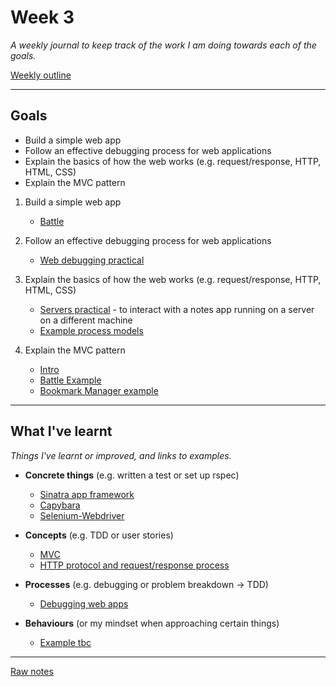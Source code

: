 # Week 3

_A weekly journal to keep track of the work I am doing towards each of the goals._

[Weekly outline](https://github.com/makersacademy/course/blob/master/week_outlines.md/)

------

## Goals

- Build a simple web app
- Follow an effective debugging process for web applications
- Explain the basics of how the web works (e.g. request/response, HTTP, HTML, CSS)
- Explain the MVC pattern

1. Build a simple web app
    - [Battle](https://github.com/mattTea/Portfolio/blob/master/projects/battle.md)

2. Follow an effective debugging process for web applications
    - [Web debugging practical](https://github.com/mattTea/Portfolio/blob/master/notes/week_3_raw_notes.md#debugging-web-apps)

3. Explain the basics of how the web works (e.g. request/response, HTTP, HTML, CSS)
    - [Servers practical](https://github.com/mattTea/servers) - to interact with a notes app running on a server on a different machine 
    - [Example process models](https://github.com/mattTea/Portfolio/blob/master/notes/week_3_raw_notes.md#process-modelling-workshop)

4. Explain the MVC pattern
    - [Intro](https://github.com/mattTea/Portfolio/blob/master/notes/week_3_raw_notes.md#afternoon-challenge)
    - [Battle Example](https://github.com/mattTea/Portfolio/blob/master/projects/battle.md)
    - [Bookmark Manager example](https://github.com/mattTea/bookmark_manager)

------

## What I've learnt

_Things I've learnt or improved, and links to examples._

- **Concrete things** (e.g. written a test or set up rspec)
  - [Sinatra app framework](https://github.com/mattTea/Portfolio/blob/master/notes/week_3_raw_notes.md#afternoon-challenge)
  - [Capybara](https://github.com/mattTea/Portfolio/blob/master/notes/week_3_raw_notes.md#afternoon-challenge)
  - [Selenium-Webdriver](https://github.com/mattTea/Portfolio/blob/master/notes/week_3_raw_notes.md#afternoon-challenge)

- **Concepts** (e.g. TDD or user stories)
  - [MVC](https://github.com/mattTea/Portfolio/blob/master/notes/week_3_raw_notes.md#afternoon-challenge)
  - [HTTP protocol and request/response process](https://github.com/mattTea/Portfolio/blob/master/notes/week_3_raw_notes.md#process-modelling-workshop)

- **Processes** (e.g. debugging or problem breakdown -> TDD)
  - [Debugging web apps](https://github.com/mattTea/Portfolio/blob/master/processes/debugging.md)

- **Behaviours** (or my mindset when approaching certain things)
  - [Example tbc]()

------

[Raw notes](https://github.com/mattTea/Portfolio/blob/master/notes/week_3_raw_notes.md)
